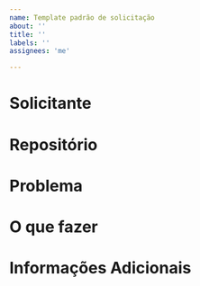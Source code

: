 ```yaml
---
name: Template padrão de solicitação
about: ''
title: ''
labels: ''
assignees: 'me'

---
```


# Solicitante

# Repositório

# Problema

# O que fazer

# Informações Adicionais